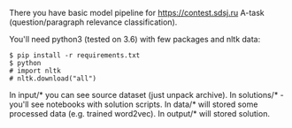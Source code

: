 There you have basic model pipeline for https://contest.sdsj.ru A-task (question/paragraph relevance classification).

You'll need python3 (tested on 3.6) with few packages and nltk data:

    $ pip install -r requirements.txt
    $ python
    # import nltk
    # nltk.download("all")

In input/* you can see source dataset (just unpack archive).
In solutions/* - you'll see notebooks with solution scripts.
In data/* will stored some processed data (e.g. trained word2vec).
In output/* will stored solution.